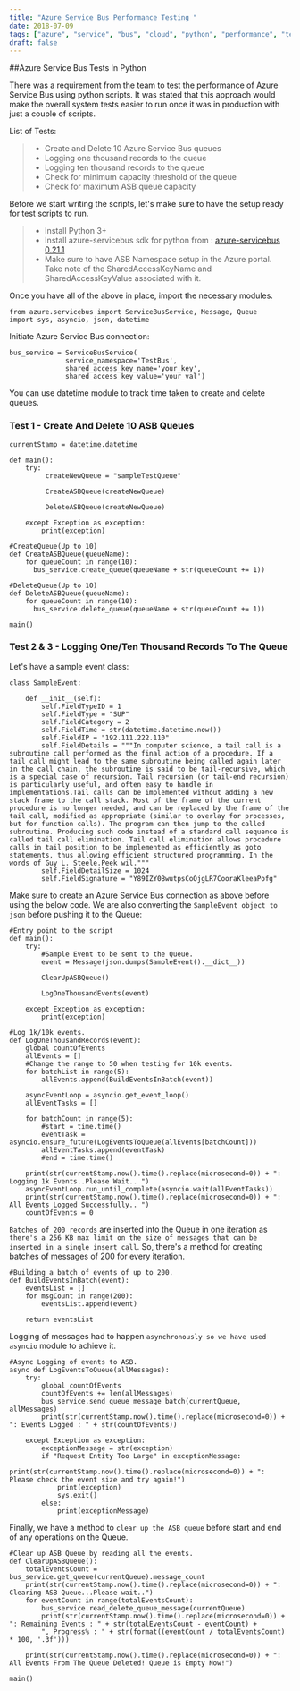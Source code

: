 ```yaml
---
title: "Azure Service Bus Performance Testing "
date: 2018-07-09
tags: ["azure", "service", "bus", "cloud", "python", "performance", "testing"]
draft: false
---
```


##Azure Service Bus Tests In Python

There was a requirement from the team to test the performance of Azure Service Bus using python scripts. It was stated that this approach would make the overall system tests easier to run once it was in production with just a couple of scripts.

List of Tests:

> - Create and Delete 10 Azure Service Bus queues
> - Logging one thousand records to the queue
> - Logging ten thousand records to the queue
> - Check for minimum capacity threshold of the queue
> - Check for maximum ASB queue capacity

Before we start writing the scripts, let's make sure to have the setup ready for test scripts to run.

> - Install Python 3+
> - Install azure-servicebus sdk for python from : [azure-servicebus 0.21.1](https://pypi.org/project/azure-servicebus/)
> - Make sure to have ASB Namespace setup in the Azure portal. Take note of the SharedAccessKeyName and SharedAccessKeyValue associated with it.

Once you have all of the above in place, import the necessary modules.

```
from azure.servicebus import ServiceBusService, Message, Queue
import sys, asyncio, json, datetime
```
Initiate Azure Service Bus connection:
```
bus_service = ServiceBusService(
			  service_namespace='TestBus',
              shared_access_key_name='your_key',
              shared_access_key_value='your_val')  
```
You can use datetime module to track time taken to create and delete queues.

### Test 1 - Create And Delete 10 ASB Queues

```
currentStamp = datetime.datetime

def main():
    try:
         createNewQueue = "sampleTestQueue"
        
         CreateASBQueue(createNewQueue)

         DeleteASBQueue(createNewQueue)

    except Exception as exception:
        print(exception)
        
#CreateQueue(Up to 10)
def CreateASBQueue(queueName):
    for queueCount in range(10):   
      bus_service.create_queue(queueName + str(queueCount += 1))
        
#DeleteQueue(Up to 10)
def DeleteASBQueue(queueName):
    for queueCount in range(10):
      bus_service.delete_queue(queueName + str(queueCount += 1))
        
main()

```

### Test 2 & 3 - Logging One/Ten Thousand Records To The Queue

Let's have a sample event class:

```
class SampleEvent:

    def __init__(self):
        self.FieldTypeID = 1
        self.FieldType = "SUP"
        self.FieldCategory = 2
        self.FieldTime = str(datetime.datetime.now())
        self.FieldIP = "192.111.222.110"
        self.FieldDetails = """In computer science, a tail call is a subroutine call performed as the final action of a procedure. If a tail call might lead to the same subroutine being called again later in the call chain, the subroutine is said to be tail-recursive, which is a special case of recursion. Tail recursion (or tail-end recursion) is particularly useful, and often easy to handle in implementations.Tail calls can be implemented without adding a new stack frame to the call stack. Most of the frame of the current procedure is no longer needed, and can be replaced by the frame of the tail call, modified as appropriate (similar to overlay for processes, but for function calls). The program can then jump to the called subroutine. Producing such code instead of a standard call sequence is called tail call elimination. Tail call elimination allows procedure calls in tail position to be implemented as efficiently as goto statements, thus allowing efficient structured programming. In the words of Guy L. Steele.Peek wil."""
        self.FieldDetailSize = 1024
        self.FieldSignature = "Y89IZY0BwutpsCoOjgLR7CooraKleeaPofg"
```

Make sure to create an Azure Service Bus connection as above before using the below code. We are also converting the `SampleEvent object to json` before pushing it to the Queue:

```
#Entry point to the script
def main():
    try:
        #Sample Event to be sent to the Queue.
        event = Message(json.dumps(SampleEvent().__dict__))

        ClearUpASBQueue()

        LogOneThousandEvents(event)

    except Exception as exception:
        print(exception)

#Log 1k/10k events.
def LogOneThousandRecords(event):
    global countOfEvents
    allEvents = []
    #Change the range to 50 when testing for 10k events.
    for batchList in range(5):
        allEvents.append(BuildEventsInBatch(event))

    asyncEventLoop = asyncio.get_event_loop()
    allEventTasks = []

    for batchCount in range(5):
        #start = time.time()
        eventTask = asyncio.ensure_future(LogEventsToQueue(allEvents[batchCount]))
        allEventTasks.append(eventTask)
        #end = time.time()
    
    print(str(currentStamp.now().time().replace(microsecond=0)) + ": Logging 1k Events..Please Wait.. ")
    asyncEventLoop.run_until_complete(asyncio.wait(allEventTasks))
    print(str(currentStamp.now().time().replace(microsecond=0)) + ": All Events Logged Successfully.. ")
    countOfEvents = 0
```

`Batches of 200 records` are inserted into the Queue in one iteration as `there's a 256 KB max limit on the size of messages that can be inserted in a single insert call`. So, there's a method for creating batches of messages of 200 for every iteration.

```
#Building a batch of events of up to 200.
def BuildEventsInBatch(event):
    eventsList = []
    for msgCount in range(200):
        eventsList.append(event)

    return eventsList
```

Logging of messages had to happen `asynchronously so we have used asyncio` module to achieve it.

```
#Async Logging of events to ASB.
async def LogEventsToQueue(allMessages):
    try:
        global countOfEvents
        countOfEvents += len(allMessages)
        bus_service.send_queue_message_batch(currentQueue, allMessages)
        print(str(currentStamp.now().time().replace(microsecond=0)) + ": Events Logged : " + str(countOfEvents))

    except Exception as exception:
        exceptionMessage = str(exception)
        if "Request Entity Too Large" in exceptionMessage:
            print(str(currentStamp.now().time().replace(microsecond=0)) + ": Please check the event size and try again!")
            print(exception)
            sys.exit()
        else:
            print(exceptionMessage)
```

Finally, we have a method to `clear up the ASB queue` before start and end of any operations on the Queue.

```
#Clear up ASB Queue by reading all the events.
def ClearUpASBQueue():
    totalEventsCount = bus_service.get_queue(currentQueue).message_count
    print(str(currentStamp.now().time().replace(microsecond=0)) + ": Clearing ASB Queue...Please wait..")
    for eventCount in range(totalEventsCount):
        bus_service.read_delete_queue_message(currentQueue)
        print(str(currentStamp.now().time().replace(microsecond=0)) + ": Remaining Events : " + str(totalEventsCount - eventCount) + 
        ", Progress% : " + str(format((eventCount / totalEventsCount) * 100, '.3f')))
    
    print(str(currentStamp.now().time().replace(microsecond=0)) + ": All Events From The Queue Deleted! Queue is Empty Now!")

main()
```
